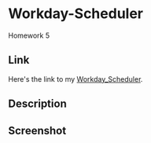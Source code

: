 # Workday-Scheduler
Homework 5

## Link
Here's the link to my [Workday_Scheduler](https://caitlincrews08.github.io/Workday-Scheduler/).

## Description

## Screenshot

